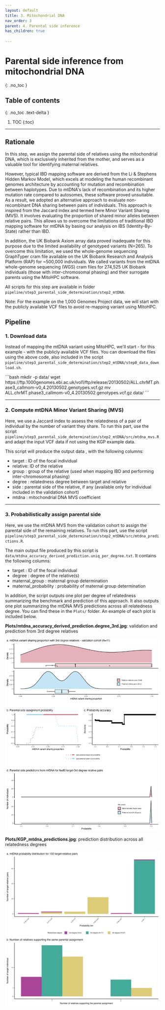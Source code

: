 ```yaml
---
layout: default
title: 3. Mitochondrial DNA
nav_order: 3
parent: 4. Parental side inference
has_children: true

---
```

# Parental side inference from mitochondrial DNA

{: .no_toc }

## Table of contents
{: .no_toc .text-delta }

1. TOC
{:toc}

---



## Rationale

In this step, we assign the parental side of relatives using the mitochondrial DNA, which is exclusively inherited from the mother, and serves as a valuable tool for identifying maternal relatives.

However, typical IBD mapping software are derived from the Li \& Stephens Hidden Markov Model, which excels at modeling the human recombinant genomes architecture by accounting for mutation and recombination between haplotypes. Due to mtDNA's lack of recombination and its higher mutation rate compared to autosomes, these software proved unsuitable. As a result, we adopted an alternative approach to evaluate non-recombinant DNA sharing between pairs of individuals. This approach is inspired from the Jaccard index and termed here Minor Variant Sharing (MVS). It involves evaluating the proportion of shared minor alleles between relative pairs. This allows us to overcome the limitations of traditional IBD mapping software for mtDNA by basing our analysis on IBS (Identity-By-State) rather than IBD.

In addition, the UK Biobank Axiom array data proved inadequate for this purpose due to the limited availability of genotyped variants (N=265). To overcome this limitation, we used the whole-genome sequencing GraphTyper cram file available on the UK Biobank Research and Analysis Platform (RAP) for ~500,000 individuals. We called variants from the mtDNA whole-genome sequencing (WGS) cram files for 274,525 UK Biobank individuals (those with inter-chromosomal phasing) and their surrogate parents using the MitoHPC software.

All scripts for this step are available in folder `pipeline/step3_parental_side_determination/step2_mtDNA`.


Note: For the example on the 1,000 Genomes Project data, we will start with the publicly available VCF files to avoid re-mapping variant using MitoHPC.



## Pipeline

### 1. Download data
Instead of mapping the mtDNA variant using MitoHPC, we'll start - for this example - with the publicly available VCF files. You can download the files using the above code, also included in the script `pipeline/step3_parental_side_determination/step2_mtDNA/step0_data_download.sh`.



<div class="code-example" markdown="1">
```bash
mkdir -p data/
wget https://ftp.1000genomes.ebi.ac.uk/vol1/ftp/release/20130502/ALL.chrMT.phase3_callmom-v0_4.20130502.genotypes.vcf.gz
mv ALL.chrMT.phase3_callmom-v0_4.20130502.genotypes.vcf.gz data/
```
</div>



---


### 2. Compute mtDNA Minor Variant Sharing (MVS)
Here, we use a Jaccard index to assess the relatedness of a pair of individual by the number of variant they share. To run this part, use the script `pipeline/step3_parental_side_determination/step2_mtDNA/src/mtdna_mvs.R` and adapt the input VCF data if not using the KGP example data.

This script will produce the output data , with the following columns:
- target : ID of the focal individual
- relative: ID of the relative
- group : group of the relative (used when mapping IBD and performing inter-chromosomal phasing)
- degree : relatedness degree between target and relative
- side : parental side of the relative, if any (available only for individual included in the validation cohort)
- mtdna : mitochondrial DNA MVS coefficient


---

### 3. Probabilistically assign parental side
Here, we use the mtDNA MVS from the validation cohort to assign the parental side of the remaining relatives. To run this part, use the script `pipeline/step3_parental_side_determination/step2_mtDNA/src/mtdna_predictions.R`.

The main output file produced by this script is `data/mtdna_accuracy_derived_prediction.uniq_per_degree.txt`. It contains the following columns:
- target : ID of the focal individual
- degree : degree of the relative(s)
- maternal\_group : maternal group determination
- maternal\_probability : probability of maternal group determination



In addition, the script outputs one plot per degree of relatedness summarizing the benchmark and prediction of this approach. It also outputs one plot summarizing the mtDNA MVS predictions across all relatedness degree. You can find these in the `Plots/` folder. An example of each plot is included below.




**Plots/mtdna_accuracy_derived_prediction.degree_3rd.jpg**: validation and prediction from 3rd degree relatives

![](https://github.com/RJHFMSTR/THORIN/blob/main/pipeline/step3_parental_side_determination/step2_mtDNA/Plots/mtdna_accuracy_derived_prediction.degree_3rd.jpg?raw=true)


**Plots/KGP_mtdna_predictions.jpg**: prediction distribution across all relatedness degrees

![](https://github.com/RJHFMSTR/THORIN/blob/main/pipeline/step3_parental_side_determination/step2_mtDNA/Plots/KGP_mtdna_predictions.jpg?raw=true)




